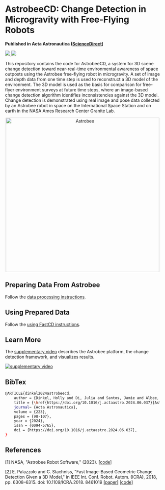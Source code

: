 # AstrobeeCD: Change Detection in Microgravity with Free-Flying Robots
**Published in Acta Astronautica ([ScienceDirect](https://doi.org/10.1016/j.actaastro.2024.06.037))**

<p>
  <a href="https://github.com/hollydinkel/astrobeecd/actions/workflows/build.yml?query=branch%3Amaster" alt="GitHub Actions">
    <img src="https://img.shields.io/github/actions/workflow/status/hollydinkel/astrobeecd/build.yml?branch=master">
  </a>
  <a href='https://arxiv.org/pdf/2311.02558'><img src='https://img.shields.io/badge/ArXiv-2311.02558-red'>
  </a> 
</p>

This repository contains the code for AstrobeeCD, a system for 3D scene change detection toward near-real-time environmental awareness of space outposts using the Astrobee free-flying robot in microgravity. A set of image and depth data from one time step is used to reconstruct a 3D model of the environment. The 3D model is used as the basis for comparison for free-flyer environment surveys at future time steps, where an image-based change detection algorithm identifies inconsistencies against the 3D model. Change detection is demonstrated using real image and pose data collected by an Astrobee robot in space on the International Space Station and on earth in the NASA Ames Research Center Granite Lab.

<p align="center">
  <img src="images/astrobee-iss.gif" width="500" title="Astrobee">
</p>

## Preparing Data From Astrobee

Follow the [data processing instructions](https://github.com/hollydinkel/astrobee_change_detection/blob/master/docs/data_processing.md).

## Using Prepared Data

Follow the [using FastCD instructions](https://github.com/hollydinkel/astrobee_change_detection/blob/master/docs/using_fastcd.md).

## Learn More

The [supplementary video](https://www.youtube.com/watch?v=VfjV-zwFEtU) describes the Astrobee platform, the change detection framework, and visualizes results.

[![supplementary video](https://img.youtube.com/vi/VfjV-zwFEtU/0.jpg)](https://www.youtube.com/watch?v=VfjV-zwFEtU)

## BibTex

```bash
@ARTICLE{dinkel2024astrobeecd,
    author = {Dinkel, Holly and Di, Julia and Santos, Jamie and Albee, Keenan and Borges, Paulo V.K. and Gouveia Moreira, Marina and Soussan, Ryan and Alexandrov, Oleg and Coltin, Brian and Smith, Trey},
    title = {\href{https://doi.org/10.1016/j.actaastro.2024.06.037}{AstrobeeCD: Change Detection in Microgravity with Free-Flying Robots}},
    journal= {Acta Astronautica},
    volume = {223},
    pages = {98-107},
    year = {2024},
    issn = {0094-5765},
    doi = {https://doi.org/10.1016/j.actaastro.2024.06.037},
}
```

## **References**
<a id="1">[1]</a> 
NASA, "Astrobee Robot Software," (2023). [[code]](https://github.com/nasa/astrobee)

<a id="2">[2]</a> 
E. Palazzolo and C. Stachniss, "Fast Image-Based Geometric Change Detection Given a 3D Model," in IEEE Int. Conf. Robot. Autom. (ICRA), 2018, pp. 6308–6315. doi: 10.1109/ICRA.2018.
8461019 [[paper]](https://ieeexplore.ieee.org/document/8461019) [[code]](https://github.com/PRBonn/fast_change_detection)
